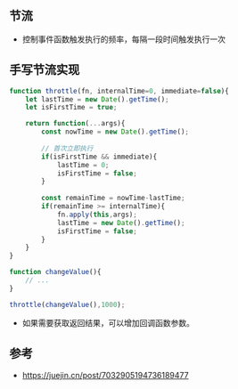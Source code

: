 ## 节流
- 控制事件函数触发执行的频率，每隔一段时间触发执行一次

## 手写节流实现
```js
function throttle(fn, internalTime=0, immediate=false){
    let lastTime = new Date().getTime();
    let isFirstTime = true;

    return function(...args){
        const nowTime = new Date().getTime();
        
        // 首次立即执行
        if(isFirstTime && immediate){
            lastTime = 0;
            isFirstTime = false;
        }
        
        const remainTime = nowTime-lastTime;
        if(remainTime >= internalTime){
            fn.apply(this,args);
            lastTime = new Date().getTime();
            isFirstTime = false;
        }
    }
}

function changeValue(){
    // ...
}

throttle(changeValue(),1000);
```
- 如果需要获取返回结果，可以增加回调函数参数。

## 参考
- https://juejin.cn/post/7032905194736189477